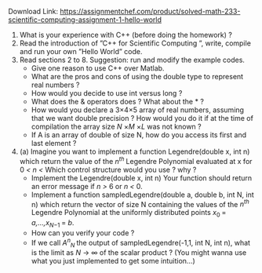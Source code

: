 Download Link: https://assignmentchef.com/product/solved-math-233-scientific-computing-assignment-1-hello-world
<br>
<ol>

 <li>What is your experience with C++ (before doing the homework) ?</li>

 <li>Read the introduction of ”C++ for Scientific Computing ”, write, compile and run your own ”Hello World” code.</li>

 <li>Read sections 2 to 8. Suggestion: run and modify the example codes.

  <ul>

   <li>Give one reason to use C++ over Matlab.</li>

   <li>What are the pros and cons of using the double type to represent real numbers ?</li>

   <li>How would you decide to use int versus long ?</li>

   <li>What does the &amp; operators does ? What about the * ?</li>

   <li>How would you declare a 3×4×5 array of real numbers, assuming that we want double precision ? How would you do it if at the time of compilation the array size <em>N </em>×<em>M </em>×<em>L </em>was not known ?</li>

   <li>If A is an array of double of size N, how do you access its first and last element ?</li>

  </ul></li>

 <li>(a) Imagine you want to implement a function Legendre(double x, int n) which return the value of the <em>n<sup>th </sup></em>Legendre Polynomial evaluated at x for 0 <em>&lt; n &lt; </em> Which control structure would you use ? why ?

  <ul>

   <li>Implement the Legendre(double x, int n) Your function should return an error message if <em>n &gt; </em>6 or <em>n &lt; </em>0.</li>

   <li>Implement a function sampledLegendre(double a, double b, int N, int n) which return the vector of size N containing the values of the <em>n<sup>th </sup></em>Legendre Polynomial at the uniformly distributed points <em>x</em><sub>0 </sub>= <em>a,…,x<sub>N</sub></em><sub>−1 </sub>= <em>b</em>.</li>

   <li>How can you verify your code ?</li>

   <li>If we call <em>A<sup>n</sup><sub>N </sub></em>the output of sampledLegendre(-1,1, int N, int n), what is the limit as <em>N </em>→ ∞ of the scalar product ? (You might wanna use what you just implemented to get some intuition…)</li>

  </ul></li>

</ol>